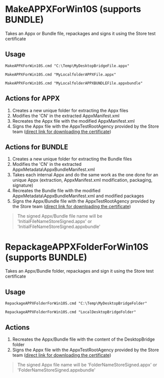 # MakeAPPXForWin10S (supports BUNDLE)
Takes an Appx or Bundle file, repackages and signs it using the Store test certificate

## Usage
`MakeAPPXForWin10S.cmd "C:\Temp\MyDesktopBridgeFile.appx"`

`MakeAPPXForWin10S.cmd "MyLocalfolderAPPXFile.appx"`

`MakeAPPXForWin10S.cmd "MyLocalfolderAPPXBUNDLEFile.appxbundle"`

## Actions for APPX
1. Creates a new unique folder for extracting the Appx files
2. Modifies the 'CN' in the extracted AppxManifest.xml
3. Recreates the Appx file with the modified AppxManifest.xml
4. Signs the Appx file with the AppxTestRootAgency provided by the Store team ([direct link for downloading the certificate](https://go.microsoft.com/fwlink/?linkid=849018))

## Actions for BUNDLE
1. Creates a new unique folder for extracting the Bundle files
2. Modifies the 'CN' in the extracted AppxMetadata\AppxBundleManifest.xml
3. Takes each internal Appx and do the same work as the one done for an unique Appx (extraction, AppxManifest.xml modification, packaging, signature)
4. Recreates the Bundle file with the modified AppxMetadata\AppxBundleManifest.xml and modified packages
5. Signs the Appx/Bundle file with the AppxTestRootAgency provided by the Store team ([direct link for downloading the certificate](https://go.microsoft.com/fwlink/?linkid=849018))

> The signed Appx/Bundle file name will be 'InitialFileNameStoreSigned.appx' 
> or
> 'InitialFileNameStoreSigned.appxbundle' 
  
# RepackageAPPXFolderForWin10S (supports BUNDLE)
Takes an Appx/Bundle folder, repackages and sign it using the Store test certificate
## Usage
`RepackageAPPXFolderForWin10S.cmd "C:\Temp\MyDesktopBridgeFolder"`

`RepackageAPPXFolderForWin10S.cmd "LocalDesktopBridgeFolder"`

## Actions
1. Recreates the Appx/Bundle file with the content of the DesktopBridge folder
2. Signs the Appx file with the AppxTestRootAgency provided by the Store team ([direct link for downloading the certificate](https://go.microsoft.com/fwlink/?linkid=849018))

> The signed Appx file name will be 'FolderNameStoreSigned.appx'
> or
> 'FolderNameStoreSigned.appxbundle' 

